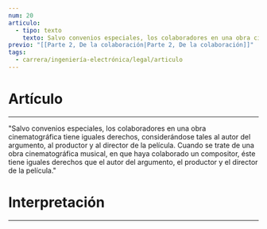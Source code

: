 ```yaml
---
num: 20
articulo:
  - tipo: texto
    texto: Salvo convenios especiales, los colaboradores en una obra cinematográfica tiene iguales derechos, considerándose tales al autor del argumento, al productor y al director de la película.  Cuando se trate de una obra cinematográfica musical, en que haya colaborado un compositor, éste tiene iguales derechos que el autor del argumento, el productor y el director de la película.
previo: "[[Parte 2, De la colaboración|Parte 2, De la colaboración]]"
tags:
  - carrera/ingeniería-electrónica/legal/articulo
---
```

# Artículo
---
"Salvo convenios especiales, los colaboradores en una obra cinematográfica tiene iguales derechos, considerándose tales al autor del argumento, al productor y al director de la película.  Cuando se trate de una obra cinematográfica musical, en que haya colaborado un compositor, éste tiene iguales derechos que el autor del argumento, el productor y el director de la película."

# Interpretación
---
